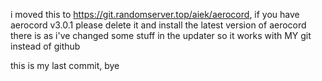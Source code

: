 i moved this to https://git.randomserver.top/aiek/aerocord, if you have aerocord v3.0.1 please delete it and install the latest version of aerocord there is as i've changed some stuff in the updater so it works with MY git instead of github

this is my last commit, bye

